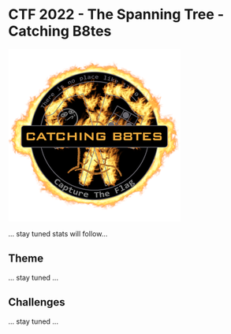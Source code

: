 # CTF 2022 - The Spanning Tree - Catching B8tes

![logo](img/logo.png)

... stay tuned stats will follow...

## Theme
... stay tuned ...

## Challenges
... stay tuned ...

